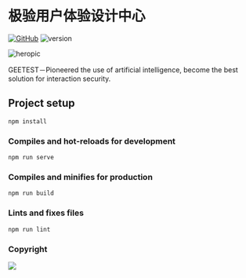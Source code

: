 # 极验用户体验设计中心

[![GitHub](https://img.shields.io/github/license/mashape/apistatus.svg)](https://github.com/yancymin/GEE-Design-official-website/blob/master/LICENSE)
![version](https://img.shields.io/badge/Version-1.0-blue.svg)

![heropic](https://cdn.dribbble.com/users/218084/screenshots/5098159/poster4.jpg)

GEETEST－Pioneered the use of artificial intelligence, become the best solution for interaction security.

## Project setup
```
npm install
```

### Compiles and hot-reloads for development
```
npm run serve
```

### Compiles and minifies for production
```
npm run build
```

### Lints and fixes files
```
npm run lint
```

### Copyright
[![](https://i.creativecommons.org/l/by-nc-nd/3.0/88x31.png)](https://creativecommons.org/licenses/by-nc-nd/3.0/)
